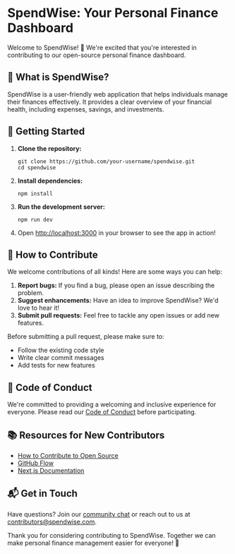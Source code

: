 # SpendWise: Your Personal Finance Dashboard

Welcome to SpendWise! 👋 We're excited that you're interested in contributing to our open-source personal finance dashboard.

## 🌟 What is SpendWise?

SpendWise is a user-friendly web application that helps individuals manage their finances effectively. It provides a clear overview of your financial health, including expenses, savings, and investments.

## 🚀 Getting Started

1. **Clone the repository:**
   ```
   git clone https://github.com/your-username/spendwise.git
   cd spendwise
   ```

2. **Install dependencies:**
   ```
   npm install
   ```

3. **Run the development server:**
   ```
   npm run dev
   ```

4. Open [http://localhost:3000](http://localhost:3000) in your browser to see the app in action!

## 🤝 How to Contribute

We welcome contributions of all kinds! Here are some ways you can help:

1. **Report bugs:** If you find a bug, please open an issue describing the problem.
2. **Suggest enhancements:** Have an idea to improve SpendWise? We'd love to hear it!
3. **Submit pull requests:** Feel free to tackle any open issues or add new features.

Before submitting a pull request, please make sure to:
- Follow the existing code style
- Write clear commit messages
- Add tests for new features

## 🌈 Code of Conduct

We're committed to providing a welcoming and inclusive experience for everyone. Please read our [Code of Conduct](CODE_OF_CONDUCT.md) before participating.

## 📚 Resources for New Contributors

- [How to Contribute to Open Source](https://opensource.guide/how-to-contribute/)
- [GitHub Flow](https://guides.github.com/introduction/flow/)
- [Next.js Documentation](https://nextjs.org/docs)

## 📬 Get in Touch

Have questions? Join our [community chat](https://discord.gg/spendwise) or reach out to us at contributors@spendwise.com.

Thank you for considering contributing to SpendWise. Together we can make personal finance management easier for everyone! 💖
